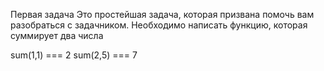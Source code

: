 Первая задача
Это простейшая задача, которая призвана помочь вам разобраться с задачником. Необходимо написать функцию, которая суммирует два числа

sum(1,1) === 2
sum(2,5) === 7
